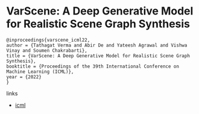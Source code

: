 # VarScene: A Deep Generative Model for Realistic Scene Graph Synthesis

```
@inproceedings{varscene_icml22,
author = {Tathagat Verma and Abir De and Yateesh Agrawal and Vishwa Vinay and Soumen Chakrabarti},
title = {VarScene: A Deep Generative Model for Realistic Scene Graph Synthesis},
booktitle = {Proceedings of the 39th International Conference on Machine Learning (ICML)},
year = {2022}
}
```

links
- [icml](https://icml.cc/Conferences/2022/Schedule?showEvent=16892)
